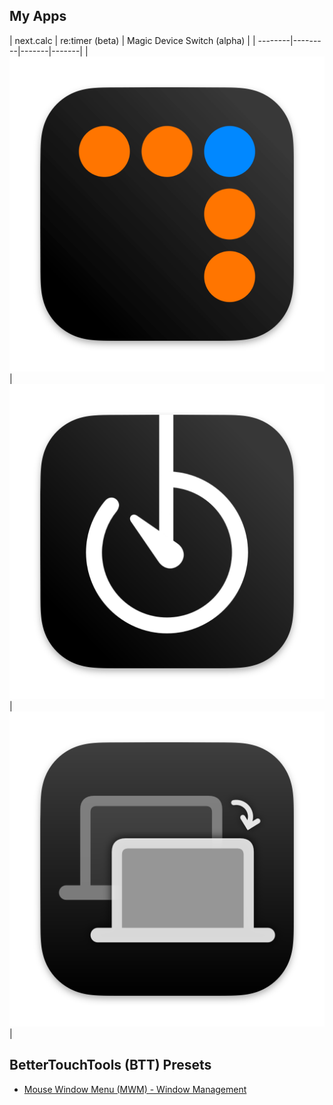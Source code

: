 ## My Apps

| next.calc      | re:timer (beta)    | Magic Device Switch (alpha)    |
| --------|---------|-------|-------|
| [![](images/source/nextcalc/appicon.png)](https://jangelsb.github.io/calc)  | [![](images/source/retimer/appicon.png)](https://jangelsb.github.io/retimer)    | [![](images/source/mds/appicon.png)](https://jangelsb.github.io/mds)    |


## BetterTouchTools (BTT) Presets
- [Mouse Window Menu (MWM) - Window Management](https://community.folivora.ai/t/mouse-window-menu-mwm-window-management-via-floating-menu/33055)
